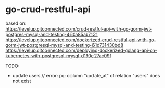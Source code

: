 # go-crud-restful-api
based on:  
https://levelup.gitconnected.com/crud-restful-api-with-go-gorm-jwt-postgres-mysql-and-testing-460a85ab7121  
https://levelup.gitconnected.com/dockerized-crud-restful-api-with-go-gorm-jwt-postgresql-mysql-and-testing-61d731430bd8  
https://levelup.gitconnected.com/deploying-dockerized-golang-api-on-kubernetes-with-postgresql-mysql-d190e27ac09f  

TODO:  
- update users // error: pq: column "update_at" of relation "users" does not exist